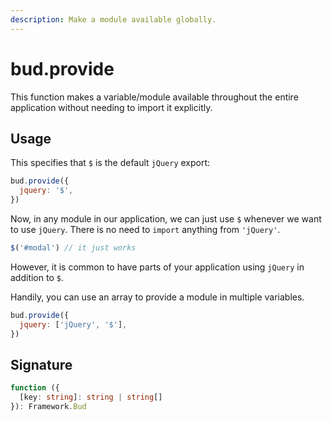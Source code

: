 ```yaml
---
description: Make a module available globally.
---
```


# bud.provide

This function makes a variable/module available throughout the entire application without needing to import it explicitly.

## Usage

This specifies that `$` is the default `jQuery` export:

```js
bud.provide({
  jquery: '$',
})
```

Now, in any module in our application, we can just use `$` whenever we want to use `jQuery`. There is no need to `import` anything from `'jQuery'`.

```js
$('#modal') // it just works
```

However, it is common to have parts of your application using `jQuery` in addition to `$`.

Handily, you can use an array to provide a module in multiple variables.

```js
bud.provide({
  jquery: ['jQuery', '$'],
})
```

## Signature

```ts
function ({
  [key: string]: string | string[]
}): Framework.Bud
```
